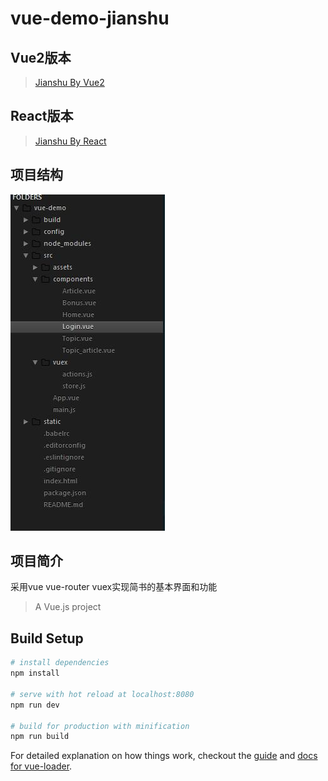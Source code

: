 # vue-demo-jianshu

## Vue2版本
> [Jianshu By Vue2](https://github.com/Mrjeff578575/JianshuVue2.0)

## React版本
> [Jianshu By React](https://github.com/Mrjeff578575/ReactJianShu)

## 项目结构

![image](https://github.com/Mrjeff578575/markdownphoto/blob/master/%E9%A1%B9%E7%9B%AE%E7%BB%93%E6%9E%84.jpg)

## 项目简介
采用vue vue-router vuex实现简书的基本界面和功能

> A Vue.js project

## Build Setup

``` bash
# install dependencies
npm install

# serve with hot reload at localhost:8080
npm run dev

# build for production with minification
npm run build
```

For detailed explanation on how things work, checkout the [guide](http://vuejs-templates.github.io/webpack/) and [docs for vue-loader](http://vuejs.github.io/vue-loader).

